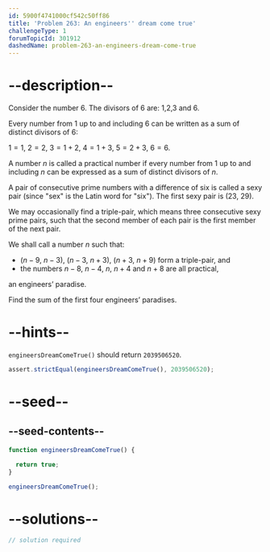 ```yaml
---
id: 5900f4741000cf542c50ff86
title: 'Problem 263: An engineers'' dream come true'
challengeType: 1
forumTopicId: 301912
dashedName: problem-263-an-engineers-dream-come-true
---
```


# --description--

Consider the number 6. The divisors of 6 are: 1,2,3 and 6.

Every number from 1 up to and including 6 can be written as a sum of distinct divisors of 6:

$1 = 1$, $2 = 2$, $3 = 1 + 2$, $4 = 1 + 3$, $5 = 2 + 3$, $6 = 6$.

A number $n$ is called a practical number if every number from 1 up to and including $n$ can be expressed as a sum of distinct divisors of $n$.

A pair of consecutive prime numbers with a difference of six is called a sexy pair (since "sex" is the Latin word for "six"). The first sexy pair is (23, 29).

We may occasionally find a triple-pair, which means three consecutive sexy prime pairs, such that the second member of each pair is the first member of the next pair.

We shall call a number $n$ such that:

- ($n - 9$, $n - 3$), ($n - 3$, $n + 3$), ($n + 3$, $n + 9$) form a triple-pair, and
- the numbers $n - 8$, $n - 4$, $n$, $n + 4$ and $n + 8$ are all practical,

an engineers’ paradise.

Find the sum of the first four engineers’ paradises.

# --hints--

`engineersDreamComeTrue()` should return `2039506520`.

```js
assert.strictEqual(engineersDreamComeTrue(), 2039506520);
```

# --seed--

## --seed-contents--

```js
function engineersDreamComeTrue() {

  return true;
}

engineersDreamComeTrue();
```

# --solutions--

```js
// solution required
```
